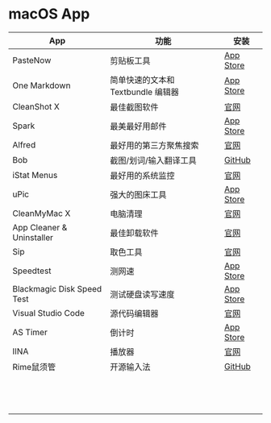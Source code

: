#  macOS App

| App | 功能 | 安装 |
| --- | --- | --- |
| PasteNow | 剪贴板工具 | [App Store](https://apps.apple.com/cn/app/pastenow-%E5%89%AA%E8%B4%B4%E6%9D%BF%E5%B7%A5%E5%85%B7/id1552536109?mt=12)|
|One Markdown|简单快速的文本和 Textbundle 编辑器 |[App Store](https://apps.apple.com/cn/app/one-markdown/id1507139439)
|CleanShot X|最佳截图软件 |[官网](https://cleanshot.com/)
|Spark|最美最好用邮件| [App Store](https://apps.apple.com/cn/app/spark-readdle-%E5%87%BA%E5%93%81%E7%9A%84%E9%82%AE%E7%AE%B1%E5%BA%94%E7%94%A8/id1176895641?mt=12)
|Alfred|最好用的第三方聚焦搜索|[官网](https://www.alfredapp.com/)
|Bob|截图/划词/输入翻译工具| [GitHub](https://github.com/ripperhe/Bob)
| iStat Menus | 最好用的系统监控 | [官网](https://bjango.com/mac/istatmenus/) |
| uPic | 强大的图床工具 | [App Store](https://apps.apple.com/cn/app/upic-%E5%BC%BA%E5%A4%A7%E7%9A%84%E5%9B%BE%E5%BA%8A%E5%B7%A5%E5%85%B7/id1549159979?mt=12) |
| CleanMyMac X  | 电脑清理  | [官网](https://macpaw.com/cleanmymac)  |
| App Cleaner & Uninstaller  |  最佳卸载软件 | [官网](https://nektony.com/mac-app-cleaner)  |
|  Sip | 取色工具  | [官网](https://sipapp.io/)  |
| Speedtest  |  测网速 | [App Store](https://apps.apple.com/cn/app/speedtest-by-ookla/id1153157709?mt=12)  |
| Blackmagic Disk Speed Test  | 测试硬盘读写速度  |  [App Store](https://apps.apple.com/cn/app/blackmagic-disk-speed-test/id425264550?mt=12) |
|  Visual Studio Code | 源代码编辑器  | [官网](https://code.visualstudio.com/)  |
| AS Timer  | 倒计时  |  [App Store](https://apps.apple.com/cn/app/as-timer/id512464723?mt=12) |
| IINA  | 播放器  | [官网](https://iina.io/)  |
|  Rime鼠须管 | 开源输入法  | [GitHub](https://github.com/maomiui/rime)  |
|   |   |   |
|   |   |   |
|   |   |   |
|   |   |   |
|   |   |   |
|   |   |   |
|   |   |   |
|   |   |   |
|   |   |   |
|   |   |   |
|   |   |   |
|   |   |   |
|   |   |   |
